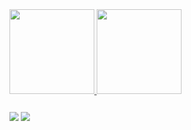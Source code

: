 
<div>
  <a href="https://github.com/mivstcnlg">
  <img height="150em" src="https://github-readme-stats.vercel.app/api?username=mivstcnlg&show_icons=true&theme=jolly&include_all_commits=true&count_private=true"/>
  <img height="150em" src="https://github-readme-stats.vercel.app/api/top-langs/?username=mivstcnlg&layout=compact&langs_count=7&theme=jolly"/>
</div>

##
   
<a href="https://discord.com/channels/@mivstcnlg#5116" target="_blank"> <img src="https://img.shields.io/badge/Discord-7289DA?style=for-the-badge&logo=discord&logoColor=white" target="_blank"></a>
<a href="https://open.spotify.com/user/xo7cibfjd2a9lop8isfec9q0n?si=1019e332187b4820" target="_blank"> <img src="https://img.shields.io/badge/Spotify-1ED760?&style=for-the-badge&logo=spotify&logoColor=white" target="_blank"></a>
